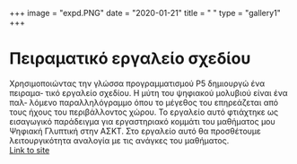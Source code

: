 +++
image = "expd.PNG"
date = "2020-01-21"
title = " "
type = "gallery1"
+++

# Πειραματικό εργαλείο σχεδίου 

Χρησιμοποιώντας την γλώσσα προγραµµατισµού P5 δημιουργώ ένα πειραμα‐
τικό εργαλείο σχεδίου. Η μύτη του ψηφιακού	μολυβιού είναι ένα παλ‐
λόμενο παραλληλόγραμμο όπου το μέγεθος του επηρεάζεται από τους ήχους
του περιβάλλοντος χώρου. Το εργαλείο αυτό φτιάχτηκε ως εισαγωγικό
παράδειγμα για εργαστηριακό κομμάτι του μαθήματος μου Ψηφιακή Γλυπτική
στην ΑΣΚΤ. Στο εργαλείο αυτό θα προσθέτoυμε λειτουργικότητα αναλογία
με τις ανάγκες του μαθήματος.  
[Link to site](https://fmoraitis.github.io/Draw-with-sound-/) 







